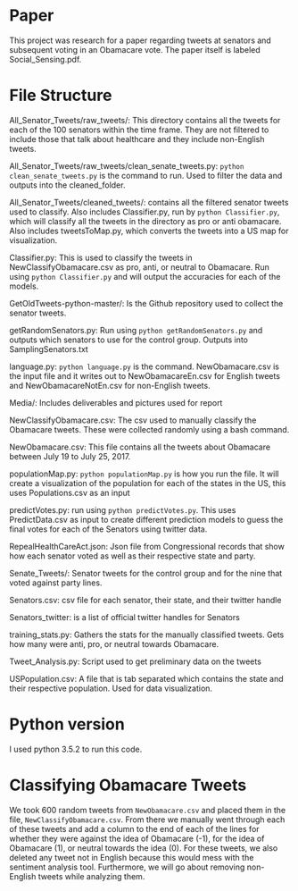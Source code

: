 # Paper

This project was research for a paper regarding tweets at senators and subsequent voting in an Obamacare vote. The paper itself is labeled Social_Sensing.pdf.

# File Structure

All_Senator_Tweets/raw_tweets/: This directory contains all the tweets for each of the 100 senators within the time frame. They are not filtered to include those that talk about healthcare and they include non-English tweets.

All_Senator_Tweets/raw_tweets/clean_senate_tweets.py: `python clean_senate_tweets.py` is the command to run. Used to filter the data and outputs into the cleaned_folder.

All_Senator_Tweets/cleaned_tweets/: contains all the filtered senator tweets used to classify. Also includes Classifier.py, run by `python Classifier.py`, which will classify all the tweets in the directory as pro or anti obamacare. Also includes tweetsToMap.py, which converts the tweets into a US map for visualization.

Classifier.py: This is used to classify the tweets in NewClassifyObamacare.csv as pro, anti, or neutral to Obamacare. Run using `python Classifier.py` and will output the accuracies for each of the models.

GetOldTweets-python-master/: Is the Github repository used to collect the senator tweets.

getRandomSenators.py: Run using `python getRandomSenators.py` and outputs which senators to use for the control group. Outputs into SamplingSenators.txt

language.py: `python language.py` is the command. NewObamacare.csv is the input file and it writes out to NewObamacareEn.csv for English tweets and NewObamacareNotEn.csv for non-English tweets.

Media/: Includes deliverables and pictures used for report

NewClassifyObamacare.csv: The csv used to manually classify the Obamacare tweets. These were collected randomly using a bash command.

NewObamacare.csv: This file contains all the tweets about Obamacare between July 19 to July 25, 2017.

populationMap.py: `python populationMap.py` is how you run the file. It will create a visualization of the population for each of the states in the US, this uses Populations.csv as an input

predictVotes.py: run using `python predictVotes.py`. This uses PredictData.csv as input to create different prediction models to guess the final votes for each of the Senators using twitter data.

RepealHealthCareAct.json: Json file from Congressional records that show how each senator voted as well as their respective state and party.

Senate_Tweets/: Senator tweets for the control group and for the nine that voted against party lines.

Senators.csv: csv file for each senator, their state, and their twitter handle

Senators_twitter: is a list of official twitter handles for Senators

training_stats.py: Gathers the stats for the manually classified tweets. Gets how many were anti, pro, or neutral towards Obamacare.

Tweet_Analysis.py: Script used to get preliminary data on the tweets

USPopulation.csv: A file that is tab separated which contains the state and their respective population. Used for data visualization.

# Python version
I used python 3.5.2 to run this code.

# Classifying Obamacare Tweets
We took 600 random tweets from `NewObamacare.csv` and placed them in the file, `NewClassifyObamacare.csv`. From there
we manually went through each of these tweets and add a column to the end of each of the lines for whether they were
against the idea of Obamacare (-1), for the idea of Obamacare (1), or neutral towards the idea (0). For these tweets,
we also deleted any tweet not in English because this would mess with the sentiment analysis tool. Furthermore, we 
will go about removing non-English tweets while analyzing them.
